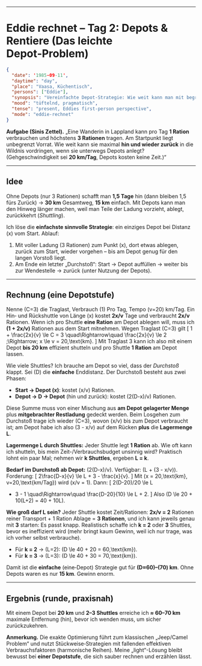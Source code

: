 
---
# Eddie rechnet – Tag 2: Depots & Rentiere (Das leichte Depot‑Problem)

```json
{
  "date": '1985-09-11',
  "daytime": "day",
  "place": "Vaasa, Küchentisch",
  "persons": ["Eddie"],
  "synopsis": "Vereinfachte Depot-Strategie: Wie weit kann man mit begrenzter Traglast in die Wildnis vordringen, wenn man unterwegs Nahrung deponiert?",
  "mood": "tüftelnd, pragmatisch",
  "tense": "present, Eddies first-person perspective",
  "mode": "eddie-rechnet"
}
```

**Aufgabe (Sinis Zettel).** „Eine Wanderin in Lappland kann pro Tag **1 Ration**
verbrauchen und höchstens **3 Rationen** tragen. Am Startpunkt liegt unbegrenzt
Vorrat. Wie weit kann sie maximal **hin und wieder zurück** in die Wildnis
vordringen, wenn sie unterwegs Depots anlegt? (Gehgeschwindigkeit sei **20
km/Tag**, Depots kosten keine Zeit.)“

---

## Idee
Ohne Depots (nur 3 Rationen) schafft man **1,5 Tage** hin (dann bleiben 1,5 fürs
Zurück) → **30 km** Gesamtweg, **15 km** einfach. Mit Depots kann man den Hinweg
länger machen, weil man Teile der Ladung vorzieht, ablegt, zurückkehrt
(*Shuttling*).

Ich löse die **einfachste sinnvolle Strategie**: ein einziges Depot bei Distanz
\(x\) vom Start. Ablauf:

1. Mit voller Ladung (3 Rationen) zum Punkt \(x\), dort etwas ablegen, zurück zum Start, wieder vorgehen – bis am Depot genug für den langen Vorstoß liegt.  
2. Am Ende ein letzter „Durchstoß“: Start → Depot auffüllen → weiter bis zur Wendestelle → zurück (unter Nutzung der Depots).

---

## Rechnung (eine Depotstufe)
Nenne \(C=3\) die Traglast, Verbrauch \(1\) Pro Tag, Tempo \(v=20\) km/Tag. Ein
Hin‑ und Rückshuttle von Länge \(x\) kostet **2x/v** Tage und verbraucht
**2x/v** Rationen. Wenn ich pro Shuttle **eine Ration** am Depot ablegen will,
muss ich **(1 + 2x/v)** Rationen aus dem Start mitnehmen. Wegen Traglast \(C=3\)
gilt \[ 1 + \frac{2x}{v} \le C = 3 \quad\Rightarrow\quad \frac{2x}{v} \le 2
\;\Rightarrow\; x \le v = 20\,\text{km}. \] Mit Traglast 3 kann ich also mit
einem Depot **bis 20 km** effizient shutteln und pro Shuttle **1 Ration** am
Depot lassen.

Wie viele Shuttles? Ich brauche am Depot so viel, dass der *Durchstoß* klappt.
Sei \(D\) die **einfache** Enddistanz. Der Durchstoß besteht aus zwei Phasen:
- **Start → Depot (x)**: kostet \(x/v\) Rationen.  
- **Depot → D → Depot** (hin und zurück): kostet \(2(D-x)/v\) Rationen.  

Diese Summe muss von einer Mischung aus **am Depot gelagerter Menge** plus
**mitgebrachter Restladung** gedeckt werden. Beim Losgehen zum Durchstoß trage
ich wieder \(C=3\), wovon \(x/v\) bis zum Depot verbraucht ist; am Depot habe
ich also \(3 - x/v\) auf dem Rücken **plus** die **Lagermenge L**.

**Lagermenge L durch Shuttles:** Jeder Shuttle legt **1 Ration** ab. Wie oft
kann ich shutteln, bis mein Zeit-/Verbrauchsbudget unsinnig wird? Praktisch
lohnt ein paar Mal; nehmen wir **k Shuttles**, ergeben **L = k**.

**Bedarf im Durchstoß ab Depot:** \(2(D-x)/v\). Verfügbar: \(L + (3 - x/v)\).
Forderung: \[ 2\frac{D-x}{v} \le L + 3 - \frac{x}{v}. \] Mit \(x =
20\,\text{km}, v=20\,\text{km/Tag}\) wird \(x/v = 1\). Dann: \[ 2(D-20)/20 \le L
+ 3 - 1 \quad\Rightarrow\quad \frac{D-20}{10} \le L + 2. \] Also \(D \le 20 +
10(L+2) = 40 + 10L\).

**Wie groß darf L sein?** Jeder Shuttle kostet Zeit/Rationen: **2x/v = 2**
Rationen reiner Transport + 1 Ration Ablage = **3 Rationen**, und ich kann
jeweils genau mit **3** starten: Es passt knapp. Realistisch schaffe ich **k =
2** oder **3** Shuttles, bevor es ineffizient wird (mehr bringt kaum Gewinn,
weil ich nur trage, was ich vorher selbst verbrauche).

- Für **k = 2** → \(L=2\): \(D \le 40 + 20 = 60\,\text{km}\).  
- Für **k = 3** → \(L=3\): \(D \le 40 + 30 = 70\,\text{km}\).

Damit ist die **einfache** (eine‑Depot) Strategie gut für **\(D≈60\)–\(70\)
km**. Ohne Depots waren es nur **15 km**. Gewinn enorm.

---

## Ergebnis (runde, praxisnah)
Mit einem Depot bei **20 km** und **2–3 Shuttles** erreiche ich **≈ 60–70 km**
maximale Entfernung (hin), bevor ich wenden muss, um sicher zurückzukehren.

**Anmerkung.** Die exakte Optimierung führt zum klassischen „Jeep/Camel Problem“
und nutzt Stückweise‑Strategien mit fallenden effektiven Verbrauchsfaktoren
(harmonische Reihen). Meine „light“-Lösung bleibt bewusst bei **einer
Depotstufe**, die sich sauber rechnen und erzählen lässt.
